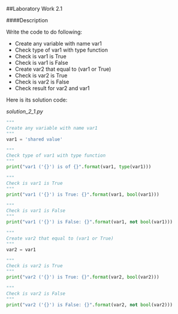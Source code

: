 ##Laboratory Work 2.1 

####Description

Write the code to do following: 

 - Create any variable with name var1 
 - Check type of var1 with type function 
 - Check is var1 is True 
 - Check is var1 is False 
 - Create var2 that equal to (var1 or True) 
 - Check is var2 is True 
 - Check is var2 is False 
 - Check result for var2 and var1
 
 Here is its solution code:
 
 *solution_2_1.py*
```python
"""
Create any variable with name var1
"""
var1 = 'shared value'

"""
Check type of var1 with type function
"""
print("var1 ('{}') is of {}".format(var1, type(var1)))

"""
Check is var1 is True
"""
print("var1 ('{}') is True: {}".format(var1, bool(var1)))

"""
Check is var1 is False
"""
print("var1 ('{}') is False: {}".format(var1, not bool(var1)))

"""
Create var2 that equal to (var1 or True)
"""
var2 = var1

"""
Check is var2 is True
"""
print("var2 ('{}') is True: {}".format(var2, bool(var2)))

"""
Check is var2 is False
"""
print("var2 ('{}') is False: {}".format(var2, not bool(var2)))
```

